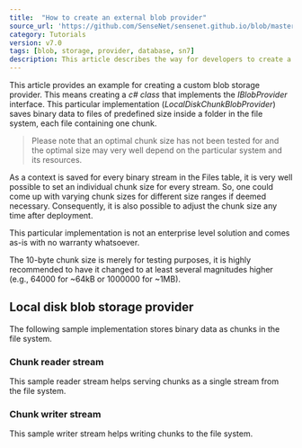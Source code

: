```yaml
---
title:  "How to create an external blob provider"
source_url: 'https://github.com/SenseNet/sensenet.github.io/blob/master/_docs/tutorials/how-to-create-an-external-blob-provider.md'
category: Tutorials
version: v7.0
tags: [blob, storage, provider, database, sn7]
description: This article describes the way for developers to create a custom blob storage provider.
---
```


This article provides an example for creating a custom blob storage provider. This means creating a _c# class_ that implements the _IBlobProvider_ interface. This particular implementation (_LocalDiskChunkBlobProvider_) saves binary data to files of predefined size inside a folder in the file system, each file containing one chunk. 

> Please note that an optimal chunk size has not been tested for and the optimal size may very well depend on the particular system and its resources. 

As a context is saved for every binary stream in the Files table, it is very well possible to set an individual chunk size for every stream. So, one could come up with varying chunk sizes for different size ranges if deemed necessary. Consequently, it is also possible to adjust the chunk size any time after deployment.

This particular implementation is not an enterprise level solution and comes as-is with no warranty whatsoever.

The 10-byte chunk size is merely for testing purposes, it is highly recommended to have it changed to at least several magnitudes higher (e.g., 64000 for ~64kB or 1000000 for ~1MB).

## Local disk blob storage provider
The following sample implementation stores binary data as chunks in the file system.

<script src="https://gist.github.com/tusmester/af62e7be1d29320542c3948ef6512ee2.js"></script>

### Chunk reader stream
This sample reader stream helps serving chunks as a single stream from the file system.

<script src="https://gist.github.com/tusmester/3ef183679975d15709935a08634a2fd8.js"></script>

### Chunk writer stream
This sample writer stream helps writing chunks to the file system.

<script src="https://gist.github.com/tusmester/65bcbc430cf449fd7c7092e170c493c9.js"></script>